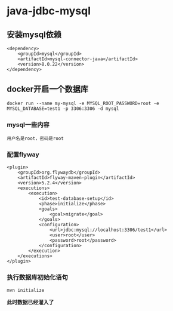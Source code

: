 # java-jdbc-mysql

## 安装mysql依赖

```$xslt
<dependency>
    <groupId>mysql</groupId>
    <artifactId>mysql-connector-java</artifactId>
    <version>8.0.22</version>
</dependency>
```

## docker开启一个数据库 

```
docker run --name my-mysql -e MYSQL_ROOT_PASSWORD=root -e MYSQL_DATABASE=test1 -p 3306:3306 -d mysql

```

### mysql一些内容 

```
用户名是root，密码是root
```

### 配置flyway

```
<plugin>
    <groupId>org.flywaydb</groupId>
    <artifactId>flyway-maven-plugin</artifactId>
    <version>5.2.4</version>
    <executions>
        <execution>
            <id>test-database-setup</id>
            <phase>initialize</phase>
            <goals>
                <goal>migrate</goal>
            </goals>
            <configuration>
                <url>jdbc:mysql://localhost:3306/test1</url>
                <user>root</user>
                <password>root</password>
            </configuration>
        </execution>
    </executions>
</plugin>
```

### 执行数据库初始化语句

```$xslt
mvn initialize
```

**此时数据已经灌入了**
